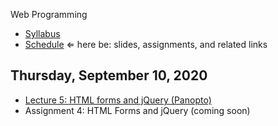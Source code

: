 Web Programming


- [Syllabus](syllabus.md)
- [Schedule](schedule.md)   &lArr; here be: slides, assignments, and related links

## Thursday, September 10, 2020

- [Lecture 5: HTML forms and jQuery (Panopto)](https://rochester.hosted.panopto.com/Panopto/Pages/Viewer.aspx?id=6371cdf0-36f9-44b3-9bc7-ac34002ae731)
- Assignment 4: HTML Forms and jQuery (coming soon)

